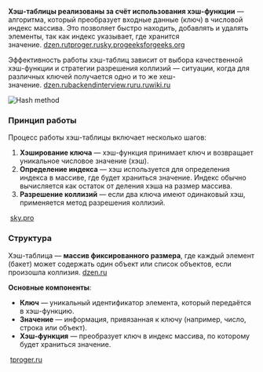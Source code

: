 **Хэш-таблицы реализованы за счёт использования хэш-функции** — алгоритма, который преобразует входные данные (ключ) в числовой индекс массива. Это позволяет быстро находить, добавлять и удалять элементы, так как индекс указывает, где хранится значение. [dzen.ru](https://dzen.ru/a/Z7hVoGYZ7TgU6C7s)[tproger.ru](https://tproger.ru/articles/chto-takoe-hew-tablicy-i-kak-ih-ispolzovat)[sky.pro](https://sky.pro/wiki/python/hesh-tablicy-v-python-kak-oni-rabotayut-i-zachem-nuzhny/)[geeksforgeeks.org](https://www.geeksforgeeks.org/dsa/hash-table-data-structure/)

Эффективность работы хэш-таблиц зависит от выбора качественной хэш-функции и стратегии разрешения коллизий — ситуации, когда для различных ключей получается одно и то же хеш-значение. [dzen.ru](https://dzen.ru/a/Z7hVoGYZ7TgU6C7s)[backendinterview.ru](https://backendinterview.ru/algostruct/hashTable.html)[ru.ruwiki.ru](https://ru.ruwiki.ru/wiki/%D0%A5%D0%B5%D1%88-%D1%82%D0%B0%D0%B1%D0%BB%D0%B8%D1%86%D0%B0)

![Hash method](https://avatars.mds.yandex.net/i?id=0a6a398cc93557de1a7490958326cbe2_l-5220575-images-thumbs&n=13&n=7&w=345&h=230)

### Принцип работы

Процесс работы хэш-таблицы включает несколько шагов:

1. **Хэширование ключа** — хэш-функция принимает ключ и возвращает уникальное числовое значение (хэш).
2. **Определение индекса** — хэш используется для определения индекса в массиве, где будет храниться значение. Индекс обычно вычисляется как остаток от деления хэша на размер массива.
3. **Разрешение коллизий** — если два ключа имеют одинаковый хэш, применяется метод разрешения коллизий.

 [sky.pro](https://sky.pro/wiki/python/hesh-tablicy-v-python-kak-oni-rabotayut-i-zachem-nuzhny/)

### Структура

Хэш-таблица — **массив фиксированного размера**, где каждый элемент (бакет) может содержать один объект или список объектов, если произошла коллизия. [dzen.ru](https://dzen.ru/a/Z7hVoGYZ7TgU6C7s)

**Основные компоненты**:

- **Ключ** — уникальный идентификатор элемента, который передаётся в хэш-функцию.
- **Значение** — информация, привязанная к ключу (например, число, строка или объект).
- **Хэш-функция** — преобразует ключ в индекс массива, по которому будет храниться значение.

 [tproger.ru](https://tproger.ru/articles/chto-takoe-hew-tablicy-i-kak-ih-ispolzovat)